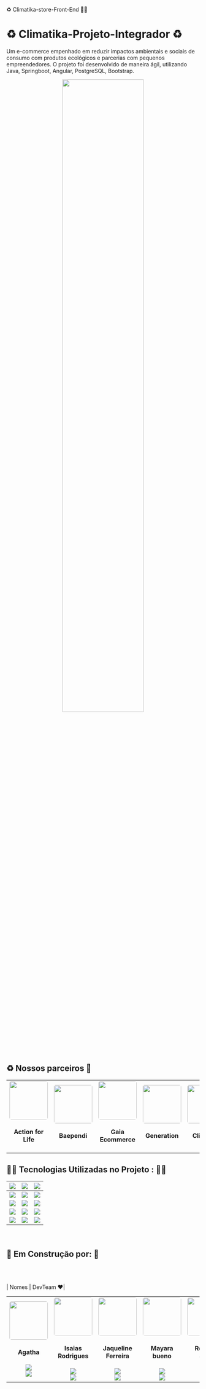 ♻ Climatika-store-Front-End 👩‍💻

#   ♻ Climatika-Projeto-Integrador ♻

  Um e-commerce empenhado em reduzir impactos ambientais e sociais de consumo com produtos ecológicos e parcerias com pequenos empreendedores. O projeto foi desenvolvido de maneira ágil, utilizando Java, Springboot, Angular, PostgreSQL, Bootstrap.
  
  
 <p align="center">
<img src="https://cdn.discordapp.com/attachments/867051597850869770/897818975919034449/logo.png" style="width: 65%;">
</p>

<h2> ♻ Nossos parceiros 🌱</h2>
  
  <table align="center">
  <tr>
    <td align="center">
    <img  src="https://i.imgur.com/zLKkg0Y.png" style="width: 100px; border-radius: 5%">
    <h4><b>Action for Life</b></h4>
    <td align="center">
    <img  src="https://i.imgur.com/hFWHZnf.png" style="width: 100px; border-radius: 5%">
    <h4><b>Baependi</b></h4>
    <td align="center">
    <img  src="https://i.imgur.com/thqqpui.png" style="width: 100px; border-radius: 5%">
    <h4><b>Gaia Ecommerce</b></h4>
   <td align="center">
    <img  src="https://i.imgur.com/jkapNNHh.jpg" style="width: 100px; border-radius: 5%">
    <h4><b>Generation</b></h4>
    <td align="center">
    <img  src="https://i.imgur.com/OFzlA2N.png" style="width: 100px; border-radius: 5%">
    <h4><b>Climatika</b></h4>
    <td align="center">
    <img  src="https://i.imgur.com/4c5NzcX.png" style="width: 100px; border-radius: 5%">
    <h4><b>Eco.Book</b></h4>
  </tr>
</table>



 ##  👩‍💻 Tecnologias Utilizadas no Projeto : 👨‍💻
 | <img src="https://img.shields.io/badge/HTML5-orange?style=for-the-badge&logo=html5&logoColor=white"> | <img src="https://img.shields.io/badge/CSS3-blue?style=for-the-badge&logo=css3&logoColor=white"> | <img src="https://img.shields.io/badge/TypeScript-007ACC?style=for-the-badge&logo=typescript&logoColor=white" />|
| :----------------------------------------------------------: | :----------------------------------------------------------: | :----------------------------------------------------------: |
| <img src="https://img.shields.io/badge/Angular-DD0031?style=for-the-badge&logo=angular&logoColor=white"> | <img src="https://img.shields.io/badge/Java-purple?style=for-the-badge&logo=java&logoColor=white"> | <img src="https://img.shields.io/badge/MySQL-00000F?style=for-the-badge&logo=mysql&logoColor=white"> |
| <img src="https://img.shields.io/badge/Spring_Boot-F2F4F9?style=for-the-badge&logo=spring-boot"> |<img src="https://img.shields.io/badge/PostgreSQL-316192?style=for-the-badge&logo=postgresql&logoColor=white" />| <img src="https://img.shields.io/badge/Bootstrap-563D7C?style=for-the-badge&logo=bootstrap&logoColor=white"> |
| <img src="https://img.shields.io/badge/Figma-F24E1E?style=for-the-badge&logo=figma&logoColor=white">| <img src="https://img.shields.io/badge/Heroku-430098?style=for-the-badge&logo=heroku&logoColor=white">|<img src="https://img.shields.io/badge/Visual_Studio-5C2D91?style=for-the-badge&logo=visual%20studio&logoColor=white" />
|<img src="https://img.shields.io/badge/Swagger-85EA2D?style=for-the-badge&logo=Swagger&logoColor=white" />| <img src="https://img.shields.io/badge/Git-F05032?style=for-the-badge&logo=git&logoColor=white"/> | <img src="https://img.shields.io/badge/Eclipse-2C2255?style=for-the-badge&logo=eclipse&logoColor=white"/>






<br>

## 🚧  Em Construção por:  🚧 

<br>
<br>

| Nomes | DevTeam ❤|
<table align="center">
  <tr>
    <td align="center">
    <img  src="https://media-exp1.licdn.com/dms/image/C4D03AQEieL2EMiXpFw/profile-displayphoto-shrink_200_200/0/1631643399594?e=1637798400&v=beta&t=fnyYc4UdaXpsGPyIfZFRzbWT9w08MvI4Hg6QUau60KQ" style="width: 100px; border-radius: 5%">
    <h4><b>Agatha</b></h4>
      <a href="https://www.linkedin.com/in/gthlbrc/" target="_blank"><img src="https://img.shields.io/badge/-LinkedIn-%230077B5?style=for-the-badge&logo=linkedin&logoColor=white" target="_blank"></a>
      <br
          <a href="https://github.com/alyen404" target="_blank"><img src="https://img.shields.io/badge/GitHub-100000?style=for-the-badge&logo=github&logoColor=white" target="_blank"></a> 
    <td align="center">
    <img  src="https://avatars.githubusercontent.com/u/49243663?v=4" style="width: 100px; border-radius: 5%">
    <h4><b>Isaias Rodrigues</b></h4>
      <a href="https://www.linkedin.com/in/isaiasz/" target="_blank"><img src="https://img.shields.io/badge/-LinkedIn-%230077B5?style=for-the-badge&logo=linkedin&logoColor=white" target="_blank"></a>
      <br
          <a href="https://github.com/isaiaszanoni" target="_blank"><img src="https://img.shields.io/badge/GitHub-100000?style=for-the-badge&logo=github&logoColor=white" target="_blank"></a> 
    <td align="center">
    <img  src="https://avatars.githubusercontent.com/u/82923237?v=4" style="width: 100px; border-radius: 5%">
    <h4><b>Jaqueline Ferreira</b></h4>
  <a href="https://www.linkedin.com/in/isaiasz/" target="_blank"><img src="https://img.shields.io/badge/-LinkedIn-%230077B5?style=for-the-badge&logo=linkedin&logoColor=white" target="_blank"></a>
      <br
          <a href="https://github.com/isaiaszanoni" target="_blank"><img src="https://img.shields.io/badge/GitHub-100000?style=for-the-badge&logo=github&logoColor=white" target="_blank"></a> 
   <td align="center">
    <img  src="https://i.imgur.com/jkapNNHh.jpg" style="width: 100px; border-radius: 5%">
    <h4><b>Mayara bueno</b></h4>
  <a href="https://www.linkedin.com/in/isaiasz/" target="_blank"><img src="https://img.shields.io/badge/-LinkedIn-%230077B5?style=for-the-badge&logo=linkedin&logoColor=white" target="_blank"></a>
      <br
          <a href="https://github.com/isaiaszanoni" target="_blank"><img src="https://img.shields.io/badge/GitHub-100000?style=for-the-badge&logo=github&logoColor=white" target="_blank"></a> 
    <td align="center">
    <img  src="https://i.imgur.com/OFzlA2N.png" style="width: 100px; border-radius: 5%">
    <h4><b>Rodrigo Silva</b></h4>
  <a href="https://www.linkedin.com/in/isaiasz/" target="_blank"><img src="https://img.shields.io/badge/-LinkedIn-%230077B5?style=for-the-badge&logo=linkedin&logoColor=white" target="_blank"></a>
      <br
          <a href="https://github.com/isaiaszanoni" target="_blank"><img src="https://img.shields.io/badge/GitHub-100000?style=for-the-badge&logo=github&logoColor=white" target="_blank"></a> 
    <td align="center">
    <img  src="https://i.imgur.com/4c5NzcX.png" style="width: 100px; border-radius: 5%">
    <h4><b>Vitor</b></h4>
  <a href="https://www.linkedin.com/in/isaiasz/" target="_blank"><img src="https://img.shields.io/badge/-LinkedIn-%230077B5?style=for-the-badge&logo=linkedin&logoColor=white" target="_blank"></a>
      <br
          <a href="https://github.com/isaiaszanoni" target="_blank"><img src="https://img.shields.io/badge/GitHub-100000?style=for-the-badge&logo=github&logoColor=white" target="_blank"></a> 
  </tr>
</table>
